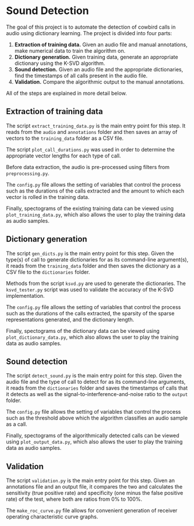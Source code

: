 # Sound Detection

The goal of this project is to automate the detection of cowbird calls in audio using dictionary learning. The project is divided into four parts:

1. **Extraction of training data.** Given an audio file and manual annotations, make numerical data to train the algorithm on.
2. **Dictionary generation.** Given training data, generate an appropriate dictionary using the K-SVD algorithm.
3. **Sound detection.** Given an audio file and the appropriate dictionaries, find the timestamps of all calls present in the audio file.
4. **Validation.** Compare the algorithmic output to the manual annotations.

All of the steps are explained in more detail below.

## Extraction of training data

The script `extract_training_data.py` is the main entry point for this step. It reads from the `audio` and `annotations` folder and then saves an array of vectors to the `training_data` folder as a CSV file.

The script `plot_call_durations.py` was used in order to determine the appropriate vector lengths for each type of call.

Before data extraction, the audio is pre-processed using filters from `preprocessing.py`.

The `config.py` file allows the setting of variables that control the process such as the durations of the calls extracted and the amount to which each vector is rolled in the training data.

Finally, spectograms of the existing training data can be viewed using `plot_training_data.py`, which also allows the user to play the training data as audio samples.

## Dictionary generation

The script `gen_dicts.py` is the main entry point for this step. Given the type(s) of call to generate dictionaries for as its command-line argument(s), it reads from the `training_data` folder and then saves the dictionary as a CSV file to the `dictionaries` folder.

Methods from the script `ksvd.py` are used to generate the dictionaries. The `ksvd_tester.py` script was used to validate the accuracy of the K-SVD implementation.

The `config.py` file allows the setting of variables that control the process such as the durations of the calls extracted, the sparsity of the sparse representations generated, and the dictionary length.

Finally, spectograms of the dictionary data can be viewed using `plot_dictionary_data.py`, which also allows the user to play the training data as audio samples.

## Sound detection

The script `detect_sound.py` is the main entry point for this step. Given the audio file and the type of call to detect for as its command-line arguments, it reads from the `dictionaries` folder and saves the timestamps of calls that it detects as well as the signal-to-interference-and-noise ratio to the `output` folder.

The `config.py` file allows the setting of variables that control the process such as the threshold above which the algorithm classifies an audio sample as a call.

Finally, spectograms of the algorithmically detected calls can be viewed using `plot_output_data.py`, which also allows the user to play the training data as audio samples.

## Validation

The script `validation.py` is the main entry point for this step. Given an annotations file and an output file, it compares the two and calculates the sensitivity (true positive rate) and specificity (one minus the false positive rate) of the test, where both are ratios from 0% to 100%.

The `make_roc_curve.py` file allows for convenient generation of receiver operating characteristic curve graphs.

